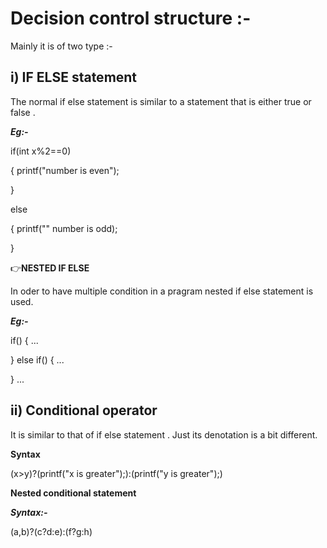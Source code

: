 # Decision control structure :- 

Mainly it is of two type :- 

## i) IF ELSE statement 

The normal if else statement is similar to a statement that is either true or false .

***Eg:-***

if(int x%2==0)

{
printf("number is even");

}

else

{
printf("" number is odd);

}

👉**NESTED IF ELSE**

In oder to have multiple condition in a pragram nested if else statement is used.

***Eg:-***

if()
{ ... 

}
else if()
{
...

}
...

## ii) Conditional operator

It is similar to that of if else statement . Just its denotation is a bit different.

**Syntax**

(x>y)?(printf("x is greater");):(printf("y is greater");)

**Nested conditional statement**

***Syntax:-***

(a,b)?(c?d:e):(f?g:h)

